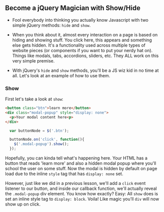 ## Become a jQuery Magician with Show/Hide

- Fool everybody into thinking you actually know Javascript with two simple jQuery methods: `hide` and `show`. 

- When you think about it, almost every interaction on a page is based on hiding and showing stuff. You click here, this appears and something else gets hidden. It's a functionality used across multiple types of website pieces (or components if you want to put your nerdy hat on). Things like modals, tabs, accordions, sliders, etc. They ALL work on this very simple premise.

- With jQuery's `hide` and `show` methods, you'll be a JS wiz kid in no time at all. Let's look at an example of how to use them.

### Show
First let's take a look at `show`:

~~~html
<button class="btn">learn more</button>
<div class="modal-popup" style="display: none">
  <p>Your modal content here<p>
</div>
~~~

~~~~js
  var buttonNode = $('.btn');

  buttonNode.on('click', function(){
    $('.modal-popup').show();
  });
~~~~

Hopefully, you can kinda tell what's happening here. Your HTML has a button that reads 'learn more' and also a hidden modal popup where you'll school the user on some stuff. Now the modal is hidden by default on page load due to the inline `style` tag that has `display: none` set.

However, just like we did in a previous lesson, we'll add a `click` event listener to our button, and inside our callback function, we'll actually reveal the `.modal-popup` div element. You know how exactly? Easy: All `show` does is set an inline style tag to `display: block`. Voila! Like magic you'll `div` will now show up on click.